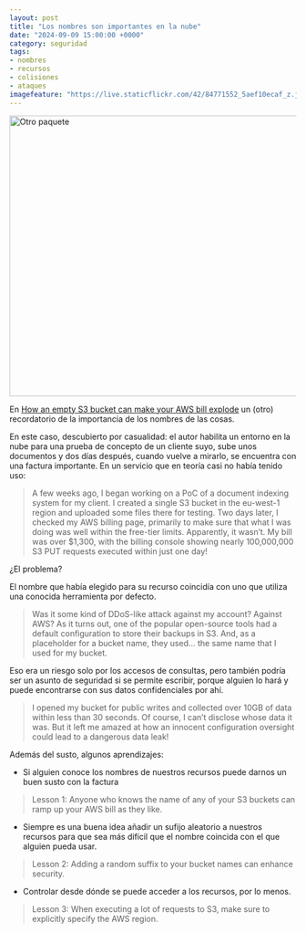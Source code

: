 ```yaml
---
layout: post
title: "Los nombres son importantes en la nube"
date: "2024-09-09 15:00:00 +0000"
category: seguridad
tags:
- nombres
- recursos
- colisiones
- ataques
imagefeature: "https://live.staticflickr.com/42/84771552_5aef10ecaf_z.jpg"
---
```


<a data-flickr-embed="true" href="https://www.flickr.com/photos/fernand0/84771552/in/photolist-4aaFZT-4dFXsq-4f3pjr-4hMNoP-4hRUzj-duyF-duyR-tQzpw-5QdnmL-5Qdo7G-hKcU-hKdi-v6wJF-hXAN-6bhcwF-xioXt-6EKZ8-6EL3N-7waXk-7Y6WM-7Y74J-8sePF-8utCu-8utRb" title="Otro paquete"><img src="https://live.staticflickr.com/42/84771552_5aef10ecaf_z.jpg" width="640" height="492" alt="Otro paquete"/></a><script async src="//embedr.flickr.com/assets/client-code.js" charset="utf-8"></script>


En [How an empty S3 bucket can make your AWS bill explode](https://medium.com/@maciej.pocwierz/how-an-empty-s3-bucket-can-make-your-aws-bill-explode-934a383cb8b1) un (otro) recordatorio de la importancia de los nombres de las cosas.

En este caso, descubierto por casualidad: el autor habilita un entorno en la nube para una prueba de concepto de un cliente suyo, sube unos documentos y dos días después, cuando vuelve a mirarlo, se encuentra con una factura importante.
En un servicio que en teoría casi no había tenido uso:

> A few weeks ago, I began working on a PoC of a document indexing system for my client. I created a single S3 bucket in the eu-west-1 region and uploaded some files there for testing. Two days later, I checked my AWS billing page, primarily to make sure that what I was doing was well within the free-tier limits. Apparently, it wasn’t. My bill was over $1,300, with the billing console showing nearly 100,000,000 S3 PUT requests executed within just one day!

¿El problema?

El nombre que había elegido para su recurso coincidía con uno que utiliza una conocida herramienta por defecto.

> Was it some kind of DDoS-like attack against my account? Against AWS? As it turns out, one of the popular open-source tools had a default configuration to store their backups in S3. And, as a placeholder for a bucket name, they used… the same name that I used for my bucket.

Eso era un riesgo solo por los accesos de consultas, pero también podría ser un asunto de seguridad si se permite escribir, porque alguien lo hará y puede encontrarse con sus datos confidenciales por ahí.

> I opened my bucket for public writes and collected over 10GB of data within less than 30 seconds. Of course, I can’t disclose whose data it was. But it left me amazed at how an innocent configuration oversight could lead to a dangerous data leak!

Además del susto, algunos aprendizajes:

* Si alguien conoce los nombres de nuestros recursos puede darnos un buen susto con la factura

> Lesson 1: Anyone who knows the name of any of your S3 buckets can ramp up your AWS bill as they like.

* Siempre es una buena idea añadir un sufijo aleatorio a nuestros recursos para que sea más difícil que el nombre coincida con el que alguien pueda usar.

> Lesson 2: Adding a random suffix to your bucket names can enhance security.

* Controlar desde dónde se puede acceder a los recursos, por lo menos.

> Lesson 3: When executing a lot of requests to S3, make sure to explicitly specify the AWS region.

